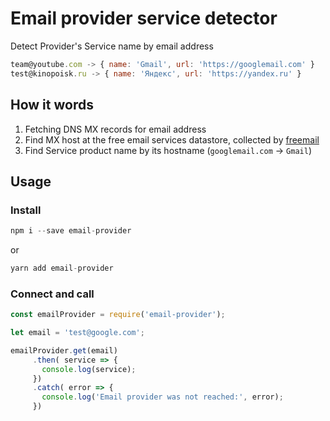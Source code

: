 # Email provider service detector 

Detect Provider's Service name by email address

```js
team@youtube.com -> { name: 'Gmail', url: 'https://googlemail.com' }
test@kinopoisk.ru -> { name: 'Яндекс', url: 'https://yandex.ru' }

```

## How it words

1. Fetching DNS MX records for email address
2. Find MX host at the free email services datastore, collected by [freemail](https://github.com/willwhite/freemail/blob/master/data/free.txt)
3. Find Service product name by its hostname (`googlemail.com` -> `Gmail`) 

## Usage

### Install

```js
npm i --save email-provider
```

or

```js
yarn add email-provider
```

### Connect and call

```js 
const emailProvider = require('email-provider');

let email = 'test@google.com';

emailProvider.get(email)
     .then( service => {
       console.log(service);
     })
     .catch( error => {
       console.log('Email provider was not reached:', error);
     })
```

